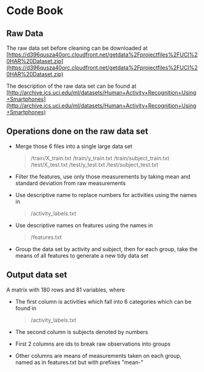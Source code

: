 # Code Book

## Raw Data

The raw data set before cleaning can be downloaded at [https://d396qusza40orc.cloudfront.net/getdata%2Fprojectfiles%2FUCI%20HAR%20Dataset.zip](https://d396qusza40orc.cloudfront.net/getdata%2Fprojectfiles%2FUCI%20HAR%20Dataset.zip)

The description of the raw data set can be found at [http://archive.ics.uci.edu/ml/datasets/Human+Activity+Recognition+Using+Smartphones](http://archive.ics.uci.edu/ml/datasets/Human+Activity+Recognition+Using+Smartphones)

## Operations done on the raw data set

+ Merge those 6 files into a single large data set
	
	> /train/X_train.txt
	> /train/y_train.txt
	> /train/subject_train.txt
	> /test/X_test.txt
	> /test/y_test.txt
	> /test/subject_test.txt

+ Filter the features, use only those measurements by taking mean and standard deviation from raw measurements

+ Use descriptive name to replace numbers for activities using the names in

	> /activity_labels.txt

+ Use descriptive names on features using the names in

	> /features.txt

+ Group the data set by activity and subject, then for each group, take the means of all features to generate a new tidy data set

## Output data set

A matrix with 180 rows and 81 variables, where

+ The first column is activities which fall into 6 categories which can be found in
	
	> /activity_labels.txt

+ The second column is subjects denoted by numbers

+ First 2 columns are ids to break raw observations into groups

+ Other columns are means of measurements taken on each group, named as in features.txt but with prefixes "mean-"